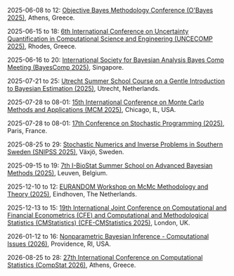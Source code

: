 2025-06-08 to 12: [Objective Bayes Methodology Conference (O'Bayes 2025)](https://obayes25.aueb.gr "O\'Bayes 2025 explores objective Bayesian methods, covering prior elicitation, model selection, and computational Bayes. Topics include high-dimensional inference, applications in biostatistics and economics, emphasizing objective approaches to Bayesian statistical analysis."), Athens, Greece.

2025-06-15 to 18: [6th International Conference on Uncertainty Quantification in Computational Science and Engineering (UNCECOMP 2025)](https://2025.uncecomp.org "UNCECOMP 2025 explores uncertainty quantification in computational science, focusing on probabilistic methods, Bayesian inference, and Monte Carlo simulations. Topics include uncertainty propagation, reliability analysis, and applications in engineering and physics, emphasizing robust computational frameworks for handling uncertainties."), Rhodes, Greece.

2025-06-16 to 20: [International Society for Bayesian Analysis Bayes Comp Meeting (BayesComp 2025)](https://bayescomp2025.sg "BayesComp 2025 explores computational Bayesian methods, focusing on Markov chain Monte Carlo, variational inference, and scalable algorithms. Topics include Bayesian deep learning, applications in biostatistics and finance, emphasizing computational advances in Bayesian statistical modeling."), Singapore.

2025-07-21 to 25: [Utrecht Summer School Course on a Gentle Introduction to Bayesian Estimation (2025)](https://utrechtsummerschool.nl/courses/data-science/a-gentle-introduction-to-bayesian-estimation "Introduces Bayesian estimation techniques. Topics include probabilistic modeling, Bayesian inference, and computational methods for parameter estimation in data science and statistics."), Utrecht, Netherlands.

2025-07-28 to 08-01: [15th International Conference on Monte Carlo Methods and Applications (MCM 2025)](https://ccbatiit.github.io/mcm2025/ "MCM 2025 focuses on Monte Carlo methods, covering stochastic sampling, variance reduction, and high-performance computing. Topics include applications in physics, finance, and machine learning, emphasizing computational techniques for probabilistic simulations and uncertainty quantification."), Chicago, IL, USA.

2025-07-28 to 08-01: [17th Conference on Stochastic Programming (2025)](https://icsp2025.org "This conference focuses on stochastic programming, covering two-stage models, chance constraints, and robust optimization. Topics include applications in energy, logistics, and finance, emphasizing computational methods for decision-making under uncertainty in stochastic environments."), Paris, France.

2025-08-25 to 29: [Stochastic Numerics and Inverse Problems in Southern Sweden (SNIPSS 2025)](https://lnu.se/en/meet-linnaeus-university/current/events/2025/konferenser/snipss-2025--stochastic-numerics-and-inverse-problems-in-southern-sweden-2025/ "SNIPSS 2025 focuses on stochastic numerics and inverse problems, covering Monte Carlo methods, Bayesian inversion, and uncertainty quantification. Topics include applications in imaging, geophysics, and engineering, emphasizing computational techniques for stochastic and inverse modeling."), Växjö, Sweden.

2025-09-15 to 19: [7th I-BioStat Summer School on Advanced Bayesian Methods (2025)](https://ibiostat.be/summer-school-on-advanced-bayesian-methods-15-19-september-2025/ "Covers advanced Bayesian statistical methods. Topics include Bayesian inference, hierarchical models, and computational techniques for data analysis in biology and social sciences."), Leuven, Belgium.

2025-12-10 to 12: [EURANDOM Workshop on McMc Methodology and Theory (2025)](https://eurandom.tue.nl/event/methodology-and-theory-mcmc/ "This workshop explores Markov chain Monte Carlo (MCMC) methods, covering convergence analysis, sampling techniques, and Bayesian inference. Topics include applications in statistics, machine learning, and physics, emphasizing theoretical and computational advancements in MCMC methodologies."), Eindhoven, The Netherlands.

2025-12-13 to 15: [19th International Joint Conference on Computational and Financial Econometrics (CFE) and Computational and Methodological Statistics (CMStatistics) (CFE-CMStatistics 2025)](https://www.cmstatistics.org/CFECMStatistics2025/ "CFE-CMStatistics 2025 explores computational econometrics and statistics, covering time-series analysis, causal inference, and high-dimensional models. Topics include applications in finance, economics, and social sciences, emphasizing computational and methodological statistical techniques for data analysis."), London, UK.

2026-01-12 to 16: [Nonparametric Bayesian Inference - Computational Issues (2026)](https://icerm.brown.edu/program/topical_workshop/tw-26-bnp "This workshop explores nonparametric Bayesian inference, covering Dirichlet processes, Gaussian processes, and computational challenges. Topics include applications in machine learning, bioinformatics, and time-series analysis, emphasizing statistical and computational methods for flexible Bayesian modeling."), Providence, RI, USA.

2026-08-25 to 28: [27th International Conference on Computational Statistics (CompStat 2026)](https://cmstatistics.org/CFECMStatistics2024/announcements.php "CompStat 2026 explores computational statistics, covering Monte Carlo methods, high-dimensional data analysis, and machine learning. Topics include applications in biostatistics, econometrics, and environmental science, emphasizing computational techniques for statistical modeling and data analysis."), Athens, Greece.

